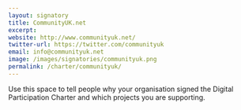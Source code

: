 ```yaml
---
layout: signatory
title: CommunityUK.net
excerpt: 
website: http://www.communityuk.net/
twitter-url: https://twitter.com/communityuk
email: info@communityuk.net
image: /images/signatories/communityuk.png
permalink: /charter/communityuk/
---
```


Use this space to tell people why your organisation signed the Digital Participation Charter and which projects you are supporting.